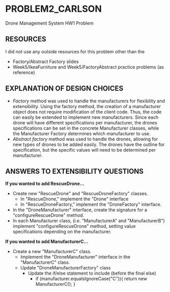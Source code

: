 # PROBLEM2_CARLSON
Drone Management System HW1 Problem

## RESOURCES
I did not use any outside resources for this problem other than the 
- Factory/Abstract Factory slides
- Week5/IkeaFurniture and Week5/FactoryAbstract practice problems (as reference)

## EXPLANATION OF DESIGN CHOICES
- *Factory* method was used to handle the manufacturers for flexibility and extensibility. Using the factory method, the creation of a manufacturer object does not require modification of the client code. Thus, the code can easily be extended to implement new manufacturers. Since each drone will have different specifications per manufacturer, the drones specifications can be set in the concrete Manufacturer classes, while the Manufacturer Factory determines which manufacturer to use. 
- *Abstract factory* method was used to handle the drones, allowing for new types of drones to be added easily. The drones have the outline for specification, but the specific values will need to be determined per manufacturer.

## ANSWERS TO EXTENSIBILITY QUESTIONS
**If you wanted to add RescueDrone...**
- Create new "RescueDrone" and "RescueDroneFactory" classes.
  - In "RescueDrone," implement the "Drone" interface
  - In "RescueDroneFactory," implement the "DroneFactory" interface.
- In the "DroneManufacturer" interface, create the signature for a "configureRescueDrone" method.
- In each Manufacturer class, (i.e. "ManufacturerA" and "ManufacturerB") implement "configureRescueDrone" method, setting value specifications depending on the manufacturer.

**If you wanted to add ManufacturerC...**
- Create a new "ManufacturerC" class.
  - Implement the "DroneManufacturer" interface in the "ManufacturerC" class.
  - Update "DroneManufacturerFactory" class
    - Update the if/else statement to include (before the final else)
      - if (manufacturer.equalsIgnoreCase("C")){ return new ManufacturerC(); } 

